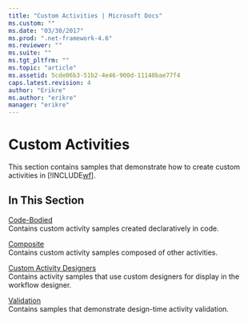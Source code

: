 ```yaml
---
title: "Custom Activities | Microsoft Docs"
ms.custom: ""
ms.date: "03/30/2017"
ms.prod: ".net-framework-4.6"
ms.reviewer: ""
ms.suite: ""
ms.tgt_pltfrm: ""
ms.topic: "article"
ms.assetid: 5cde06b3-51b2-4e46-900d-11140bae77f4
caps.latest.revision: 4
author: "Erikre"
ms.author: "erikre"
manager: "erikre"
---
```

# Custom Activities
This section contains samples that demonstrate how to create custom activities in [!INCLUDE[wf](../../../../includes/wf-md.md)].  
  
## In This Section  
 [Code-Bodied](../../../../docs/framework/wf/samples/code-bodied.md)  
 Contains custom activity samples created declaratively in code.  
  
 [Composite](../../../../docs/framework/wf/samples/composite.md)  
 Contains custom activity samples composed of other activities.  
  
 [Custom Activity Designers](../../../../docs/framework/wf/samples/custom-activity-designers.md)  
 Contains activity samples that use custom designers for display in the workflow designer.  
  
 [Validation](../../../../docs/framework/wf/samples/validation.md)  
 Contains samples that demonstrate design-time activity validation.